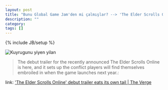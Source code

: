 ```yaml
---
layout: post
title: "Bunu Global Game Jam'den mi çalmışlar? --> 'The Elder Scrolls Online' debut trailer eats its own tail"
description: ""
category: 
tags: []
---
```

{% include JB/setup %}

![Kuyrugunu yiyen yilan](http://cdn1.sbnation.com/entry_photo_images/3930973/The_Elder_Scrolls_Online_trailer_-_YouTube_large_verge_medium_landscape.jpg)

> The debut trailer for the recently announced The Elder Scrolls Online is here, and it sets up the conflict players will find themselves embroiled in when the game launches next year.:

link: ['The Elder Scrolls Online' debut trailer eats its own tail | The Verge](http://www.theverge.com/gaming/2012/5/4/2998740/the-elder-scrolls-online-trailer)